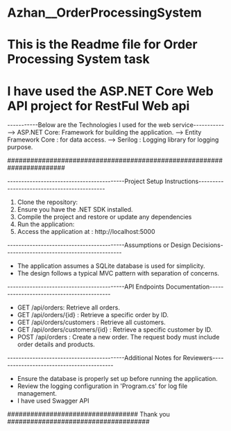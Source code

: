 # Azhan__OrderProcessingSystem

# This is the Readme file for Order Processing System task

# I have used the ASP.NET Core Web API project for RestFul Web api

-----------Below are the Technologies I used for the web service-----------
--> ASP.NET Core: Framework for building the application.
--> Entity Framework Core :  for data access.
--> Serilog : Logging library for logging purpose.

#######################################################################

------------------------------------------Project Setup Instructions--------------------------------------------
1. Clone the repository:    
2. Ensure you have the .NET SDK installed.
3. Compile the project and restore or update any dependencies
4. Run the application:
5. Access the application at : http://localhost:5000

------------------------------------------Assumptions or Design Decisions------------------------------------------
- The application assumes a SQLite database is used for simplicity.
- The design follows a typical MVC pattern with separation of concerns.

------------------------------------------API Endpoints Documentation------------------------------------------
-  GET /api/orders: Retrieve all orders.
-  GET /api/orders/{id} : Retrieve a specific order by ID.
-  GET /api/orders/customers : Retrieve all customers.
-  GET /api/orders/customers/{id} : Retrieve a specific customer by ID.
-  POST /api/orders : Create a new order. The request body must include order details and products.

------------------------------------------Additional Notes for Reviewers------------------------------------------
- Ensure the database is properly set up before running the application.
- Review the logging configuration in 'Program.cs' for log file management.
- I have used Swagger API

##################################   Thank you   #####################################
